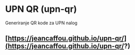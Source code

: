 # UPN QR (upn-qr)

Generiranje QR kode za UPN nalog

## [https://jeancaffou.github.io/upn-qr/](https://jeancaffou.github.io/upn-qr/?)
